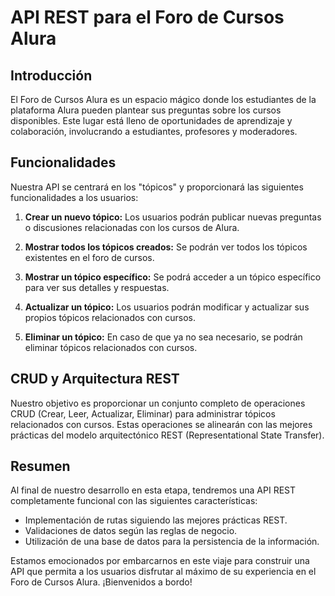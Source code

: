 # API REST para el Foro de Cursos Alura

## Introducción
El Foro de Cursos Alura es un espacio mágico donde los estudiantes de la plataforma Alura pueden plantear sus preguntas sobre los cursos disponibles. Este lugar está lleno de oportunidades de aprendizaje y colaboración, involucrando a estudiantes, profesores y moderadores.

## Funcionalidades
Nuestra API se centrará en los "tópicos" y proporcionará las siguientes funcionalidades a los usuarios:

1. **Crear un nuevo tópico:** Los usuarios podrán publicar nuevas preguntas o discusiones relacionadas con los cursos de Alura.

2. **Mostrar todos los tópicos creados:** Se podrán ver todos los tópicos existentes en el foro de cursos.

3. **Mostrar un tópico específico:** Se podrá acceder a un tópico específico para ver sus detalles y respuestas.

4. **Actualizar un tópico:** Los usuarios podrán modificar y actualizar sus propios tópicos relacionados con cursos.

5. **Eliminar un tópico:** En caso de que ya no sea necesario, se podrán eliminar tópicos relacionados con cursos.

## CRUD y Arquitectura REST
Nuestro objetivo es proporcionar un conjunto completo de operaciones CRUD (Crear, Leer, Actualizar, Eliminar) para administrar tópicos relacionados con cursos. Estas operaciones se alinearán con las mejores prácticas del modelo arquitectónico REST (Representational State Transfer).

## Resumen
Al final de nuestro desarrollo en esta etapa, tendremos una API REST completamente funcional con las siguientes características:

- Implementación de rutas siguiendo las mejores prácticas REST.
- Validaciones de datos según las reglas de negocio.
- Utilización de una base de datos para la persistencia de la información.

Estamos emocionados por embarcarnos en este viaje para construir una API que permita a los usuarios disfrutar al máximo de su experiencia en el Foro de Cursos Alura. ¡Bienvenidos a bordo!
